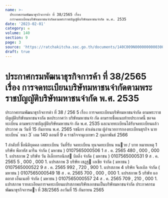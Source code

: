```yaml
---
name: >-
  ประกาศกรมพัฒนาธุรกิจการค้า ที่ 38/2565 เรื่อง
  การจดทะเบียนบริษัทมหาชนจำกัดตามพระราชบัญญัติบริษัทมหาชนจำกัด พ.ศ. 2535
date: '2023-02-01'
category: ค
volume: 140
section: 9
page: 3
source: 'https://ratchakitcha.soc.go.th/documents/140C009N0000000000300.pdf'
draft: true
---
```


# ประกาศกรมพัฒนาธุรกิจการค้า ที่ 38/2565 เรื่อง การจดทะเบียนบริษัทมหาชนจำกัดตามพระราชบัญญัติบริษัทมหาชนจำกัด พ.ศ. 2535

ประกาศกรมพัฒนาธุรกิจการค้า ที่ 38 / 256 5 เรื่อง การจดทะเบียนบริษัทมหาชนจำกัด ตามพระราชบัญญัติบริษัทมหาชนจากัด ขอประกาศว่า บริษัทมหาชนจำ กัด ตามรายชื่อแนบท้ายประกาศนี้ ขอจดทะเบียน ตามพระราชบัญญัติบริษัทมหาชนจำ กัด พ.ศ. 2535 และนายทะเบียนได้รับจดทะเบียนแล้ว ประกาศ ณ วันที่ 15 กันยายน พ.ศ. 2565 รชนีกร ดำเด่นงาม ผู้อำนวยการกองทะเบียนธุรกิจ นายทะเบียน ้ หนา 3 ่ เลม 140 ตอนที่ 9 ค ราชกิจจานุเบกษา 2 กุมภาพันธ์ 2566

1 ลําดับที่ ชื่อนิติบุคคล เลขทะเบียน วันที่รับ จดทะเบียน ทุนจดทะเบียน หนวย / บาท หมายเหตุ 1 บริษัท พีลาทัส มารีน จํากัด ( มหาชน ) 0107565000506 1 ส . ค. 2565 480 , 000 , 000 1. แปรสภาพ 2 บริษัท วัน อิเล็กทรอนิกส บิลลิ่ง จํากัด ( มหาชน ) 0107565000531 9 ส . ค. 2565 5 , 000 , 000 1. แปรสภาพ 3 บริษัท เชฎฐ เอเชีย จํากัด ( มหาชน ) 0107565000522 9 ส . ค. 2565 992 , 720 , 900 1. แปรสภาพ 4 บริษัท จีเอเบิล จํากัด ( มหาชน ) 0107565000549 18 ส . ค. 2565 700 , 000 , 000 1. แปรสภาพ 5 บริษัท แอตลาส เอ็นเนอยี จํากัด ( มหาชน ) 0107565000557 24 ส . ค. 2565 709 , 210 , 000 1. แปรสภาพ รายละเอียดการจดทะเบียนแปรสภาพบริษัทเอกชนเป็นบริษัทมหาชนจํากัด ประกาศกรมพัฒนาธุรกิจการคา ที่ 38/2565 ลงวันที่ 15 กันยายน 2565
